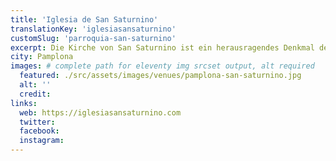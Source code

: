 ```yaml
---
title: 'Iglesia de San Saturnino'
translationKey: 'iglesiasansaturnino'
customSlug: 'parroquia-san-saturnino'
excerpt: Die Kirche von San Saturnino ist ein herausragendes Denkmal der mittelalterlichen Kultur und Architektur Navarras.
city: Pamplona
images: # complete path for eleventy img srcset output, alt required
  featured: ./src/assets/images/venues/pamplona-san-saturnino.jpg
  alt: ''
  credit:
links:
  web: https://iglesiasansaturnino.com
  twitter:
  facebook:
  instagram:
---
```

